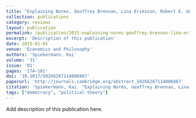 ```yaml
---
title: "Explaining Norms, Geoffrey Brennan, Lina Eriksson, Robert E. Goodin and Nicholas Southwood. Oxford University Press, 2013, vii + 290 pages."
collection: publications
category: reviews
layout: publication
permalink: /publication/2015-explaining-norms-geoffrey-brennan-lina-eriksson-ro
excerpt: 'Description of this publication'
date: 2015-01-01
venue: 'Economics and Philosophy'
authors: 'Spiekermann, Kai'
volume: '31'
issue: '01'
pages: '174–181'
doi: '10.1017/S0266267114000467'
paperurl: 'http://journals.cambridge.org/abstract_S0266267114000467'
citation: 'Spiekermann, Kai. "Explaining Norms, Geoffrey Brennan, Lina Eriksson, Robert E. Goodin and Nicholas Southwood. Oxford University Press, 2013, vii + 290 pages.." <em>Economics and Philosophy</em> 31, no. 01 (2015): 174–181.'
tags: ["democracy", "political-theory"]
---
```


Add description of this publication here.